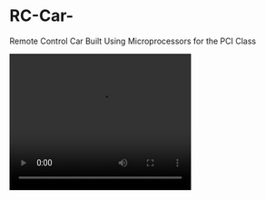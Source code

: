 # RC-Car-

Remote Control Car Built Using Microprocessors for the PCI Class



 <video width="320" height="240" controls>
  <source src="MOV_0214.mp4" type="video/mp4">
</video> 
